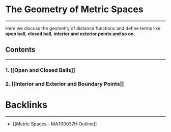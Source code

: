 # The Geometry of Metric Spaces
---
Here we discuss the geometry of distance functions and define terms like **open ball**, **closed ball**, **interior and exterior points and so on.**

## Contents
---
### 1. [[Open and Closed Balls]]
### 2. [[Interior and Exterior and Boundary Points]]

# Backlinks
---
- [[Metric Spaces - MAT00037H Outline]]